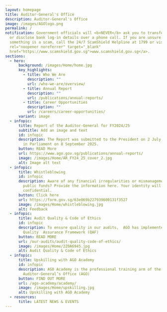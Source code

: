 ```yaml
---
layout: homepage
title: Auditor-General's Office
description: Auditor-General's Office
image: /images/AGOlogo.png
permalink: /
notification: Government officials will <b>NEVER</b> ask you to transfer money
  or disclose bank log-in details over a phone call. If you are unsure if
  something is a scam, call the 24/7 ScamShield Helpline at 1799 or visit <a
  rel="noopener noreferrer" target="_blank"
  href="https://www.scamshield.gov.sg">www.scamshield.gov.sg</a>.
sections:
  - hero:
      background: /images/Home/home.jpg
      key_highlights:
        - title: Who We Are
          description: ""
          url: /who-we-are/overview/
        - title: Annual Report
          description: ""
          url: /publications/annual-reports/
        - title: Career Opportunities
          description: ""
          url: /careers/career-opportunities/
      variant: image
  - infopic:
      title: Report of the Auditor-General for FY2024/25
      subtitle: Add an image and text
      id: infopic
      description: The Report was submitted to the President on 2 July 2025 and tabled
        in Parliament on 8 September 2025.
      button: READ More
      url: https://www.ago.gov.sg/publications/annual-reports/
      image: /images/Home/AR_FY24_25_cover_2.jpg
      alt: Image alt text
  - infopic:
      title: Whistleblowing
      id: infopic
      description: Aware of any financial irregularities or mismanagement involving
        public funds? Provide the information here. Your identity will be kept
        confidential.
      button: Click here
      url: https://form.gov.sg/63e069b227939600131f3527
      image: /images/Home/whistleblowing.jpg
      alt: Feedback
  - infopic:
      title: Audit Quality & Code of Ethics
      id: infopic
      description: To ensure quality in our audits,  AGO has implemented a
        Quality  Assurance Framework (QAF)
      button: READ MORE
      url: /our-audits/audit-quality-code-of-ethics/
      image: /images/Home/2Z0A6945.jpg
      alt: Audit Quality & Code of Ethics
  - infopic:
      title: Upskilling with AGO Academy
      id: infopic
      description: AGO Academy is the professional training arm of the
        Auditor-General’s Office (AGO)
      button: FIND OUT MORE
      url: /ago-academy/academy/
      image: /images/Home/upskilling.jpg
      alt: Upskilling with AGO Academy
  - resources:
      title: LATEST NEWS & EVENTS
---
```

